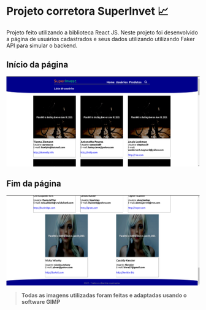 # Projeto corretora SuperInvet  📈

Projeto feito utilizando a biblioteca React JS. Neste projeto foi desenvolvido a página de usuários cadastrados e seus dados utilizando utilizando Faker API para simular o backend.

## Início da página
![Imagem do início do site](/sample1.png)

## Fim da página
![Imagem do fim do site](/sample2.png)

>**Todas as imagens utilizadas foram feitas e adaptadas usando o software GIMP**
